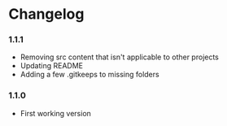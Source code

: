 # Changelog

### 1.1.1
* Removing src content that isn't applicable to other projects
* Updating README
* Adding a few .gitkeeps to missing folders

### 1.1.0
* First working version
